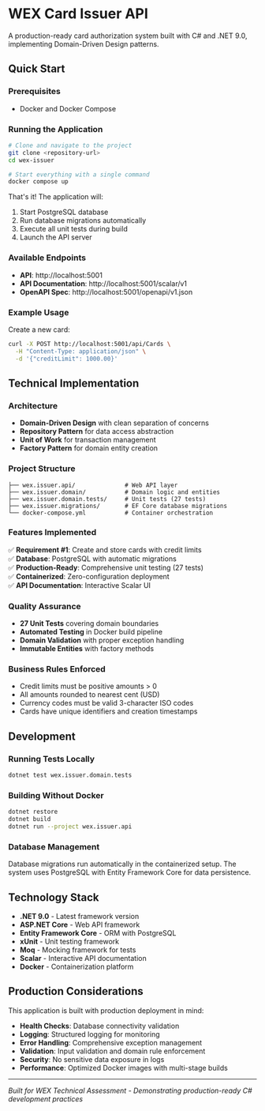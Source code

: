 # WEX Card Issuer API

A production-ready card authorization system built with C# and .NET 9.0, implementing Domain-Driven Design patterns.

## Quick Start

### Prerequisites
- Docker and Docker Compose

### Running the Application

```bash
# Clone and navigate to the project
git clone <repository-url>
cd wex-issuer

# Start everything with a single command
docker compose up
```

That's it! The application will:
1. Start PostgreSQL database
2. Run database migrations automatically  
3. Execute all unit tests during build
4. Launch the API server

### Available Endpoints

- **API**: http://localhost:5001
- **API Documentation**: http://localhost:5001/scalar/v1
- **OpenAPI Spec**: http://localhost:5001/openapi/v1.json

### Example Usage

Create a new card:
```bash
curl -X POST http://localhost:5001/api/Cards \
  -H "Content-Type: application/json" \
  -d '{"creditLimit": 1000.00}'
```

## Technical Implementation

### Architecture
- **Domain-Driven Design** with clean separation of concerns
- **Repository Pattern** for data access abstraction
- **Unit of Work** for transaction management
- **Factory Pattern** for domain entity creation

### Project Structure
```
├── wex.issuer.api/              # Web API layer
├── wex.issuer.domain/           # Domain logic and entities
├── wex.issuer.domain.tests/     # Unit tests (27 tests)
├── wex.issuer.migrations/       # EF Core database migrations
└── docker-compose.yml           # Container orchestration
```

### Features Implemented

✅ **Requirement #1**: Create and store cards with credit limits  
✅ **Database**: PostgreSQL with automatic migrations  
✅ **Production-Ready**: Comprehensive unit testing (27 tests)  
✅ **Containerized**: Zero-configuration deployment  
✅ **API Documentation**: Interactive Scalar UI  

### Quality Assurance
- **27 Unit Tests** covering domain boundaries
- **Automated Testing** in Docker build pipeline
- **Domain Validation** with proper exception handling
- **Immutable Entities** with factory methods

### Business Rules Enforced
- Credit limits must be positive amounts > 0
- All amounts rounded to nearest cent (USD)
- Currency codes must be valid 3-character ISO codes
- Cards have unique identifiers and creation timestamps

## Development

### Running Tests Locally
```bash
dotnet test wex.issuer.domain.tests
```

### Building Without Docker
```bash
dotnet restore
dotnet build
dotnet run --project wex.issuer.api
```

### Database Management
Database migrations run automatically in the containerized setup. The system uses PostgreSQL with Entity Framework Core for data persistence.

## Technology Stack

- **.NET 9.0** - Latest framework version
- **ASP.NET Core** - Web API framework  
- **Entity Framework Core** - ORM with PostgreSQL
- **xUnit** - Unit testing framework
- **Moq** - Mocking framework for tests
- **Scalar** - Interactive API documentation
- **Docker** - Containerization platform

## Production Considerations

This application is built with production deployment in mind:

- **Health Checks**: Database connectivity validation
- **Logging**: Structured logging for monitoring
- **Error Handling**: Comprehensive exception management
- **Validation**: Input validation and domain rule enforcement
- **Security**: No sensitive data exposure in logs
- **Performance**: Optimized Docker images with multi-stage builds

---

*Built for WEX Technical Assessment - Demonstrating production-ready C# development practices*
